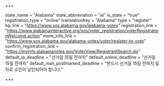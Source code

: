 +++

state_name = "Alabama"
state_abbreviation = "al"
is_state = "true"
registration_type = "online"
translationKey = "Alabama"
type = "register"
hp_link = "https://www.sos.alabama.gov/alabama-votes"
registration_link = "https://www.alabamainteractive.org/sos/voter_registration/voterRegistrationWelcome.action"
more_info_link = "https://www.sos.alabama.gov/alabama-votes/voter/register-to-vote"
confirm_registration_link = "https://myinfo.alabamavotes.gov/VoterView/RegistrantSearch.do"
default_ip_deadline = "선거일 15일 전까지"
default_online_deadline = "선거일 15일 전까지"
default_mail_postmarked_deadline = "반드시 선거일 15일 전까지 일자로 소인이 날인되어야 합니다."

+++